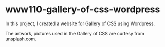 # www110-gallery-of-css-wordpress
In this project, I created a website for Gallery of CSS using Wordpress.


The artwork, pictures used in the Gallery of CSS are curtesy from unsplash.com.
